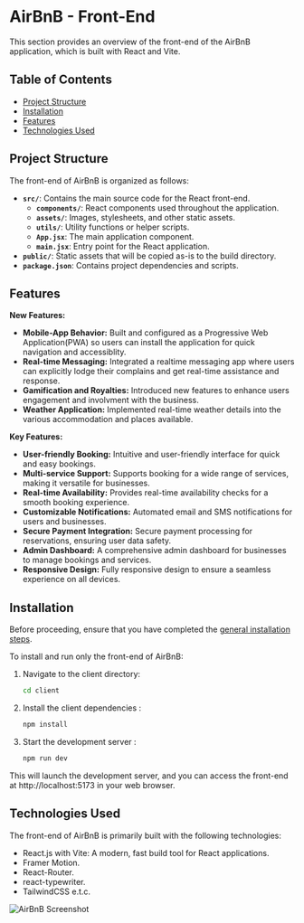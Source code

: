 # AirBnB - Front-End

This section provides an overview of the front-end of the AirBnB application, which is built with React and Vite.

## Table of Contents

- [Project Structure](#project-structure)
- [Installation](#installation)
- [Features](#features)
- [Technologies Used](#technologies-used)

## Project Structure

The front-end of AirBnB is organized as follows:

- **`src/`**: Contains the main source code for the React front-end.
  - **`components/`**: React components used throughout the application.
  - **`assets/`**: Images, stylesheets, and other static assets.
  - **`utils/`**: Utility functions or helper scripts.
  - **`App.jsx`**: The main application component.
  - **`main.jsx`**: Entry point for the React application.
- **`public/`**: Static assets that will be copied as-is to the build directory.
- **`package.json`**: Contains project dependencies and scripts.

## Features
**New Features:**

- **Mobile-App Behavior:** Built and configured as a Progressive Web Application(PWA) so users can install the application for quick navigation and accessiblity.
- **Real-time Messaging:** Integrated a realtime messaging app where users can explicitly lodge their complains and get real-time assistance and response.
- **Gamification and Royalties:** Introduced new features to enhance users engagement and involvment with the business.
- **Weather Application:** Implemented real-time weather details into the various accommodation and places available.
  
**Key Features:**

- **User-friendly Booking:** Intuitive and user-friendly interface for quick and easy bookings.
- **Multi-service Support:** Supports booking for a wide range of services, making it versatile for businesses.
- **Real-time Availability:** Provides real-time availability checks for a smooth booking experience.
- **Customizable Notifications:** Automated email and SMS notifications for users and businesses.
- **Secure Payment Integration:** Secure payment processing for reservations, ensuring user data safety.
- **Admin Dashboard:** A comprehensive admin dashboard for businesses to manage bookings and services.
- **Responsive Design:** Fully responsive design to ensure a seamless experience on all devices.

## Installation

Before proceeding, ensure that you have completed the [general installation steps](../README.md#installation).

To install and run only the front-end of AirBnB:

1. Navigate to the client directory:
   ```bash
   cd client
2. Install the client dependencies :
   ```bash
   npm install
3. Start the development server :
   ```bash
   npm run dev

This will launch the development server, and you can access the front-end at http://localhost:5173 in your web browser.


## Technologies Used
The front-end of AirBnB is primarily built with the following technologies:

- React.js with Vite: A modern, fast build tool for React applications.
- Framer Motion.
- React-Router.
- react-typewriter.
- TailwindCSS e.t.c.


![AirBnB Screenshot](https://res.cloudinary.com/dljgkzwfz/image/upload/v1694427320/Github%20ReadMe%20Screenshots/Screenshot_73_hdcphh.png)




